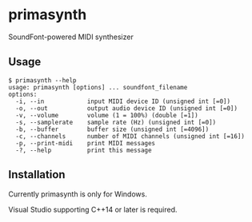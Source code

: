 # primasynth
SoundFont-powered MIDI synthesizer

## Usage
```
$ primasynth --help
usage: primasynth [options] ... soundfont_filename
options:
  -i, --in            input MIDI device ID (unsigned int [=0])
  -o, --out           output audio device ID (unsigned int [=0])
  -v, --volume        volume (1 = 100%) (double [=1])
  -s, --samplerate    sample rate (Hz) (unsigned int [=0])
  -b, --buffer        buffer size (unsigned int [=4096])
  -c, --channels      number of MIDI channels (unsigned int [=16])
  -p, --print-midi    print MIDI messages
  -?, --help          print this message
```

## Installation
Currently primasynth is only for Windows.

Visual Studio supporting C++14 or later is required.
